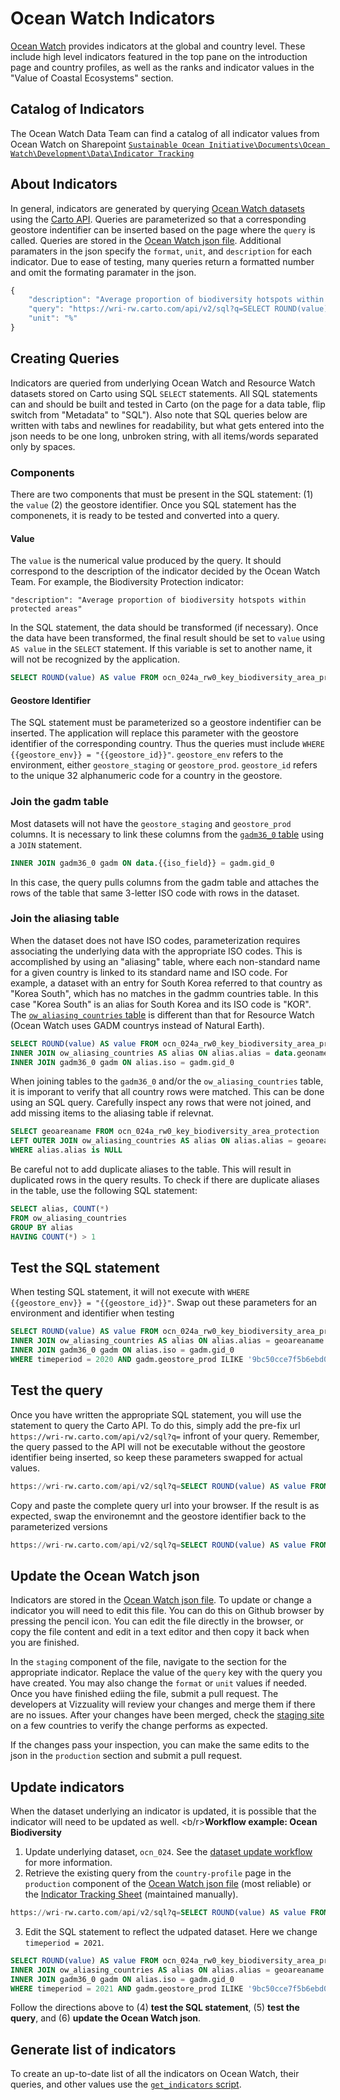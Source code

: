 # Ocean Watch Indicators
[Ocean Watch](https://oceanwatchdata.org) provides indicators at the global and country level. These include high level indicators featured in the top pane on the introduction page and country profiles, as well as the ranks and indicator values in the "Value of Coastal Ecosystems" section.

## Catalog of Indicators
The Ocean Watch Data Team can find a catalog of all indicator values from Ocean Watch on Sharepoint
[`Sustainable Ocean Initiative\Documents\Ocean Watch\Development\Data\Indicator Tracking`](https://onewri.sharepoint.com/sites/WRI_ocean/Shared%20Documents/Ocean%20Watch/Development/Data/Indicator%20Tracking%20Sheet.xlsx)

## About Indicators
In general, indicators are generated by querying [Ocean Watch datasets](../datasets/) using the [Carto API](https://carto.com/developers/sql-api/). Queries are parameterized so that a corresponding geostore indentifier can be inserted based on the page where the `query` is called. Queries are stored in the [Ocean Watch json file](https://github.com/resource-watch/resource-watch/blob/develop/public/static/data/ocean-watch.json). Additional paramaters in the json specify the `format`, `unit`, and `description` for each indicator. Due to ease of testing, many queries return a formatted number and omit the formating paramater in the json. 

```javascript
{
    "description": "Average proportion of biodiversity hotspots within protected areas",
    "query": "https://wri-rw.carto.com/api/v2/sql?q=SELECT ROUND(value) AS value FROM ocn_024a_rw0_key_biodiversity_area_protection INNER JOIN ow_aliasing_countries AS alias ON alias.alias = geoareaname INNER JOIN gadm36_0 gadm ON alias.iso = gadm.gid_0 WHERE timeperiod = 2020 AND gadm.{{geostore_env}} ILIKE '{{geostore_id}}'",
    "unit": "%"
}
```
## Creating Queries
Indicators are queried from underlying Ocean Watch and Resource Watch datasets stored on Carto using SQL `SELECT` statements. All SQL statements can and should be built and tested in Carto (on the page for a data table, flip switch from "Metadata" to "SQL"). Also note that SQL queries below are written with tabs and newlines for readability, but what gets entered into the json needs to be one long, unbroken string, with all items/words separated only by spaces.
### Components
There are two components that must be present in the SQL statement: (1) the `value` (2) the geostore identifier. Once you SQL statement has the componenets, it is ready to be tested and converted into a query.

#### Value
The `value` is the numerical value produced by the query. It should correspond to the description of the indicator decided by the Ocean Watch Team. For example, the Biodiversity Protection indicator: 
```
"description": "Average proportion of biodiversity hotspots within protected areas"
```
In the SQL statement, the data should be transformed (if necessary). Once the data have been transformed, the final result should be set to `value` using `AS value` in the `SELECT` statement. If this variable is set to another name, it will not be recognized by the application. 
```sql 
SELECT ROUND(value) AS value FROM ocn_024a_rw0_key_biodiversity_area_protection
```
#### Geostore Identifier
The SQL statement must be parameterized so a geostore indentifier can be inserted. The application will replace this parameter with the geostore identifier of the corresponding country. Thus the queries must include `WHERE {{geostore_env}} = "{{geostore_id}}"`. `geostore_env` refers to the environment, either `geostore_staging` or `geostore_prod`. `geostore_id` refers to the unique 32 alphanumeric code for a country in the geostore. 

### Join the gadm table
Most datasets will not have the `geostore_staging` and `geostore_prod` columns. It is necessary to link these columns from the [`gadm36_0` table](https://resourcewatch.carto.com/u/wri-rw/dataset/gadm36_0) using a `JOIN` statement.
```sql
INNER JOIN gadm36_0 gadm ON data.{{iso_field}} = gadm.gid_0
```
In this case, the query pulls columns from the gadm table and attaches the rows of the table that same 3-letter ISO code with rows in the dataset.

### Join the aliasing table
When the dataset does not have ISO codes, parameterization requires associating the underlying data with the appropriate ISO codes. This is accomplished by using an "aliasing" table, where each non-standard name for a given country is linked to its standard name and ISO code. For example, a dataset with an entry for South Korea referred to that country as "Korea South", which has no matches in the gadmm countries table. In this case "Korea South" is an alias for South Korea and its ISO code is "KOR". The [`ow_aliasing_countries` table](https://resourcewatch.carto.com/u/wri-rw/dataset/ow_aliasing_countries) is different than that for Resource Watch (Ocean Watch uses GADM countrys instead of Natural Earth). 

```sql 
SELECT ROUND(value) AS value FROM ocn_024a_rw0_key_biodiversity_area_protection
INNER JOIN ow_aliasing_countries AS alias ON alias.alias = data.geoname
INNER JOIN gadm36_0 gadm ON alias.iso = gadm.gid_0
```
When joining tables to the `gadm36_0` and/or the `ow_aliasing_countries` table, it is imporant to verify that all country rows were matched. This can be done using an SQL query. Carefully inspect any rows that were not joined, and add missing items to the aliasing table if relevnat.

```sql
SELECT geoareaname FROM ocn_024a_rw0_key_biodiversity_area_protection 
LEFT OUTER JOIN ow_aliasing_countries AS alias ON alias.alias = geoareaname 
WHERE alias.alias is NULL
```
Be careful not to add duplicate aliases to the table. This will result in duplicated rows in the query results. To check if there are duplicate aliases in the table, use the following SQL statement:

```sql
SELECT alias, COUNT(*)
FROM ow_aliasing_countries
GROUP BY alias
HAVING COUNT(*) > 1
```

## Test the SQL statement
When testing SQL statement, it will not execute with `WHERE {{geostore_env}} = "{{geostore_id}}"`. Swap out these parameters for an environment and identifier when testing

```sql	
SELECT ROUND(value) AS value FROM ocn_024a_rw0_key_biodiversity_area_protection 
INNER JOIN ow_aliasing_countries AS alias ON alias.alias = geoareaname 
INNER JOIN gadm36_0 gadm ON alias.iso = gadm.gid_0 
WHERE timeperiod = 2020 AND gadm.geostore_prod ILIKE '9bc50cce7f5b6ebd0452a3b839708ba9'
```
## Test the query
Once you have written the appropriate SQL statement, you will use the statement to query the Carto API. To do this, simply add the pre-fix url `https://wri-rw.carto.com/api/v2/sql?q=` infront of your query. Remember, the query passed to the API will not be executable without the geostore identifier being inserted, so keep these parameters swapped for actual values.

```sql
https://wri-rw.carto.com/api/v2/sql?q=SELECT ROUND(value) AS value FROM ocn_024a_rw0_key_biodiversity_area_protection INNER JOIN ow_aliasing_countries AS alias ON alias.alias = geoareaname INNER JOIN gadm36_0 gadm ON alias.iso = gadm.gid_0 WHERE timeperiod = 2020 AND gadm.geostore_prod ILIKE '9bc50cce7f5b6ebd0452a3b839708ba9'
```

Copy and paste the complete query url into your browser. If the result is as expected, swap the environemnt and the geostore identifier back to the parameterized versions

```sql
https://wri-rw.carto.com/api/v2/sql?q=SELECT ROUND(value) AS value FROM ocn_024a_rw0_key_biodiversity_area_protection INNER JOIN ow_aliasing_countries AS alias ON alias.alias = geoareaname INNER JOIN gadm36_0 gadm ON alias.iso = gadm.gid_0 WHERE timeperiod = 2020 AND gadm.{{geostore_env}} ILIKE '{{geostore_id}}'
```

## Update the Ocean Watch json
Indicators are stored in the [Ocean Watch json file](https://github.com/resource-watch/resource-watch/blob/develop/public/static/data/ocean-watch.json). To update or change a indicator you will need to edit this file. You can do this on Github browser by pressing the pencil icon. You can edit the file directly in the browser, or copy the file content and edit in a text editor and then copy it back when you are finished.

In the `staging` component of the file, navigate to the section for the appropriate indicator. Replace the value of the `query` key with the query you have created. You may also change the `format` or `unit` values if needed. Once you have finished ediing the file, submit a pull request. The developers at Vizzuality will review your changes and merge them if there are no issues. After your changes have been merged, check the [staging site](https://staging.resourcewatch.org/dashboards/ocean-watch) on a few countries to verify the change performs as expected.

If the changes pass your inspection, you can make the same edits to the json in the `production` section and submit a pull request. 

## Update indicators
When the dataset underlying an indicator is updated, it is possible that the indicator will need to be updated as well.
<b/r>__Workflow example: Ocean Biodiversity__
1. Update underlying dataset, `ocn_024`. See the [dataset update workflow](../datasets/README.md) for more information.
2. Retrieve the existing query from the `country-profile` page in the `production` component of the [Ocean Watch json file](https://github.com/resource-watch/resource-watch/blob/develop/public/static/data/ocean-watch.json) (most reliable) or the [Indicator Tracking Sheet](https://onewri.sharepoint.com/sites/WRI_ocean/Shared%20Documents/Ocean%20Watch/Development/Data/Indicator%20Tracking%20Sheet.xlsx) (maintained manually).
```sql	
https://wri-rw.carto.com/api/v2/sql?q=SELECT ROUND(value) AS value FROM ocn_024a_rw0_key_biodiversity_area_protection INNER JOIN ow_aliasing_countries AS alias ON alias.alias = geoareaname INNER JOIN gadm36_0 gadm ON alias.iso = gadm.gid_0 WHERE timeperiod = 2020 AND gadm.{{geostore_env}} ILIKE '{{geostore_id}}'
```
3. Edit the SQL statement to reflect the udpated dataset. Here we change `timeperiod = 2021`.
```sql	
SELECT ROUND(value) AS value FROM ocn_024a_rw0_key_biodiversity_area_protection 
INNER JOIN ow_aliasing_countries AS alias ON alias.alias = geoareaname 
INNER JOIN gadm36_0 gadm ON alias.iso = gadm.gid_0 
WHERE timeperiod = 2021 AND gadm.geostore_prod ILIKE '9bc50cce7f5b6ebd0452a3b839708ba9'
```
Follow the directions above to (4) __test the SQL statement__, (5) __test the query__, and (6) __update the Ocean Watch json__. 

## Generate list of indicators 
To create an up-to-date list of all the indicators on Ocean Watch, their queries, and other values use the [`get_indicators` script](get_indicators.py). 